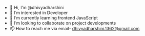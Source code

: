 - 👋 Hi, I’m @dhivyadharshini
- 👀 I’m interested in Developer
- 🌱 I’m currently learning frontend JavaScript
- 💞️ I’m looking to collaborate on project developments
- 📫 How to reach me via email- dhivyadharshini.1362@gmail.com 

<!---
dhivyadhrshini/dhivyadhrshini is a ✨ special ✨ repository because its `README.md` (this file) appears on your GitHub profile.
You can click the Preview link to take a look at your changes.
--->
